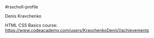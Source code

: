 #rsscholl-profile

Denis Kravchenko

HTML CSS Basics course: https://www.codeacademy.com/users/KravchenkoDenis1/achievements
